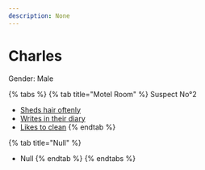 ```yaml
---
description: None
---
```


# Charles

Gender: Male

{% tabs %}
{% tab title="Motel Room" %}
Suspect No°2
- [Sheds hair oftenly](../Clues/Shedshairoftenly.md)
- [Writes in their diary](../Clues/Writesintheirdiary.md)
- [Likes to clean](../Clues/hasnorobux.md)
{% endtab %}

{% tab title="Null" %}
- Null
{% endtab %}
{% endtabs %}